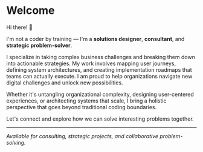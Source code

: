 # Welcome

Hi there! 👋

I'm not a coder by training — I'm a **solutions designer**, **consultant**, and **strategic problem-solver**. 

I specialize in taking complex business challenges and breaking them down into actionable strategies. My work involves mapping user journeys, defining system architectures, and creating implementation roadmaps that teams can actually execute. I am proud to help organizations navigate new digital challenges and unlock new possibilities.

Whether it's untangling organizational complexity, designing user-centered experiences, or architecting systems that scale, I bring a holistic perspective that goes beyond traditional coding boundaries.

Let's connect and explore how we can solve interesting problems together.

---

*Available for consulting, strategic projects, and collaborative problem-solving.*
